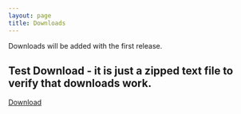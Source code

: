 ```yaml
---
layout: page
title: Downloads
---
```


Downloads will be added with the first release.

## Test Download - it is just a zipped text file to verify that downloads work.
[Download](TheForceEngine.github.io/archive/downloadTest.zip)
